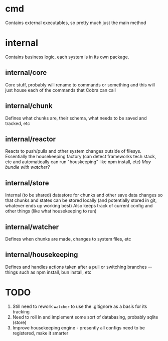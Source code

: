 # cmd
Contains external executables, so pretty much just the main method

# internal
Contains business logic, each system is in its own package.

## internal/core
Core stuff, probably will rename to commands or something and this will just house each of the commands that Cobra can call

## internal/chunk
Defines what chunks are, their schema, what needs to be saved and tracked, etc

## internal/reactor
Reacts to push/pulls and other system changes outside of filesys. Essentially the housekeeping factory (can detect frameworks tech stack, etc and automatically can run "houskeeping" like npm install, etc)
*May bundle with watcher?*

## internal/store
Internal (to be shared) datastore for chunks and other save data changes so that chunks and states can be stored locally (and potentially stored in git, whatever ends up working best) Also keeps track of current config and other things (like what housekeeping to run)

## internal/watcher
Defines when chunks are made, changes to system files, etc

## internal/housekeeping
Defines and handles actions taken after a pull or switching branches -- things such as npm install, bun install, etc


# TODO

1. Still need to rework `watcher` to use the .gitignore as a basis for its tracking
2. Need to roll in and implement some sort of databasing, probably sqlite (store)
3. Improve housekeeping engine - presently all configs need to be registered, make it smarter
